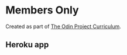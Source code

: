 # Members Only
Created as part of [The Odin Project Curriculum](https://www.theodinproject.com/courses/nodejs/lessons/members-only).

## Heroku app
